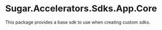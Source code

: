 # Sugar.Accelerators.Sdks.App.Core

This package provides a base sdk to use when creating custom sdks.
